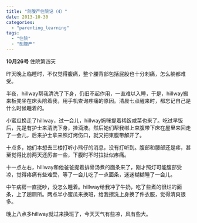 ```yaml
---
title: "剖腹产住院记（4）"
date: 2013-10-30
categories: 
  - "parenting_learning"
tags: 
  - "住院"
  - "剖腹产"
---
```


**10月26号** 住院第四天

昨天晚上临睡时，不仅觉得腹痛，整个腰背部包括屁股也十分刺痛，怎么躺都难受。

半夜，hillway帮我清洗了下身，仍旧不起作用，一直难以入睡，于是，hillway搬来板凳坐在床头陪着我，用手机查询疼痛的原因。清晨七点醒来时，都忘记自己是什么时候睡着的。

小蜜瓜换走了hillway，过一会儿，hillway妈咪提着稀饭咸菜也来了。吃过早饭后，先是有护士来清洗下身，挂滴液。然后她们帮我绑上束腹带下床在屋里来回走了一会儿，后来护士拿来照灯烤伤口，就又把束腹带解开了。

十点多，她们本想去三楼打听小熊仔的消息，没有打听到。腹部和腰部还是疼，甚至觉得比前两天还厉害一些，下腹时不时拉扯似疼痛。

十一点左右，hillway和他爸爸提着排骨汤煮的面条来了，刚才照灯可能腹部受凉，觉得疼痛有些难受，等了一会儿吃了一点面条，迷迷糊糊睡了一会儿。

中午病房一直挺吵，没怎么睡着。hillway给我冲了牛奶，吃了些煮的很烂的面条，上了趟厕所。两点半小蜜瓜来换班，给我擦洗上身换了件衣服，觉得清爽很多。

晚上八点多hillway就过来换班了，今天天气有些凉，风有些大。
